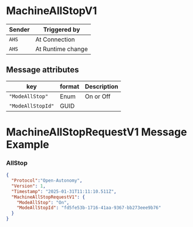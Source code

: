 # MachineAllStopV1

|Sender| Triggered by | 
|---|---|
|`AHS` |  At Connection |
|`AHS` |  At Runtime change |

## Message attributes

| key             |  format            | Description                                                             
|-------------------|------------|----------------|
| `"ModeAllStop"`         | Enum           | On or Off                                 |
| `"ModeAllStopId"`      | GUID |          |


# MachineAllStopRequestV1 Message Example
### AllStop
```json
{
  "Protocol":"Open-Autonomy",
  "Version": 1,
  "Timestamp": "2025-01-31T11:11:10.511Z",
  "MachineAllStopRequestV1": {
    "ModeAllStop": "On",
    "ModeAllStopId": "fd5fe53b-1716-41aa-9367-bb273eee9b76"
  }
}
```
